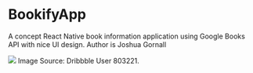 # BookifyApp
A concept React Native book information application using Google Books API with nice UI design. Author is Joshua Gornall

<image src='https://cdn.dribbble.com/users/803221/screenshots/14118636/media/230da812c084a283acd15f7425106ae2.png?compress=1&resize=1600x1200' />
Image Source: Dribbble User 803221.
